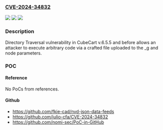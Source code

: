 ### [CVE-2024-34832](https://cve.mitre.org/cgi-bin/cvename.cgi?name=CVE-2024-34832)
![](https://img.shields.io/static/v1?label=Product&message=n%2Fa&color=blue)
![](https://img.shields.io/static/v1?label=Version&message=n%2Fa&color=blue)
![](https://img.shields.io/static/v1?label=Vulnerability&message=n%2Fa&color=brighgreen)

### Description

Directory Traversal vulnerability in CubeCart v.6.5.5 and before allows an attacker to execute arbitrary code via a crafted file uploaded to the _g and node parameters.

### POC

#### Reference
No PoCs from references.

#### Github
- https://github.com/fkie-cad/nvd-json-data-feeds
- https://github.com/julio-cfa/CVE-2024-34832
- https://github.com/nomi-sec/PoC-in-GitHub

